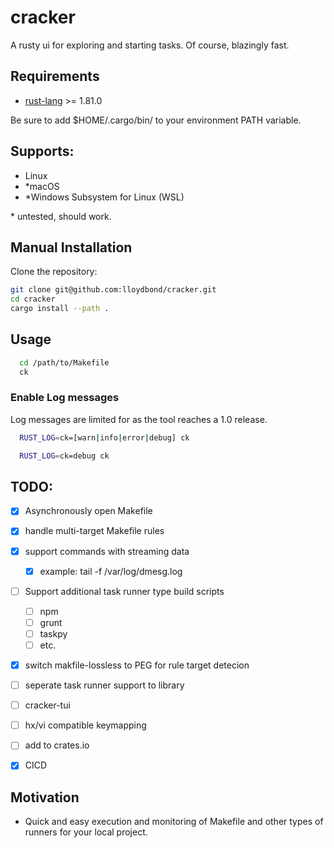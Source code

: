 # cracker
A rusty ui for exploring and starting tasks. Of course, blazingly fast.

## Requirements

* [rust-lang](https://www.rust-lang.org/) >= 1.81.0

Be sure to add $HOME/.cargo/bin/ to your environment PATH variable.
## Supports:

-   Linux
-  *macOS
-  *Windows Subsystem for Linux (WSL)

\* untested, should work.

## Manual Installation

Clone the repository:

```bash
git clone git@github.com:lloydbond/cracker.git
cd cracker
cargo install --path .

```

## Usage

```bash
  cd /path/to/Makefile
  ck
```

### Enable Log messages
Log messages are limited for as the tool reaches a 1.0 release.
```bash
  RUST_LOG=ck=[warn|info|error|debug] ck

  RUST_LOG=ck=debug ck
```
## TODO:
- [x] Asynchronously open Makefile
- [x] handle multi-target Makefile rules
- [x] support commands with streaming data
  - [x] example: tail -f /var/log/dmesg.log
- [ ] Support additional task runner type build scripts
  - [ ] npm
  - [ ] grunt
  - [ ] taskpy
  - [ ] etc.
- [x] switch makfile-lossless to PEG for rule target detecion
- [ ] seperate task runner support to library
- [ ] cracker-tui
- [ ] hx/vi compatible keymapping
- [ ] add to crates.io
- [x] CICD


## Motivation

* Quick and easy execution and monitoring of Makefile and other types of runners for your local project.

